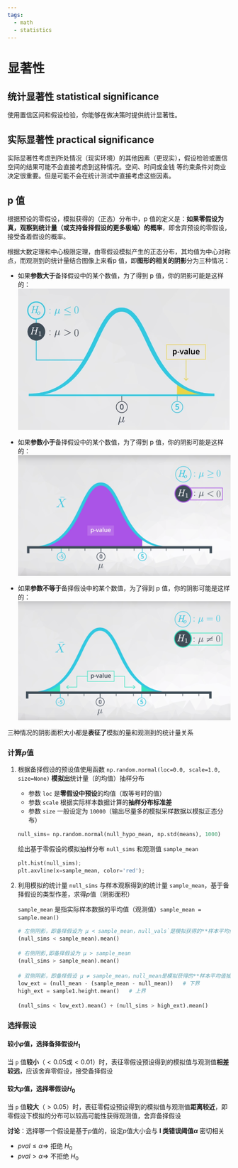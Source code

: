 ```yaml
---
tags:
  - math
  - statistics
---
```


# 显著性

## 统计显著性 statistical significance
使用置信区间和假设检验，你能够在做决策时提供统计显著性。

## 实际显著性 practical significance
实际显著性考虑到所处情况（现实环境）的其他因素（更现实），假设检验或置信空间的结果可能不会直接考虑到这种情况。空间、时间或金钱 等约束条件对商业决定很重要。但是可能不会在统计测试中直接考虑这些因素。

## p 值

根据预设的零假设，模拟获得的（正态）分布中，p 值的定义是：**如果零假设为真，观察到统计量（或支持备择假设的更多极端）的概率**，即舍弃预设的零假设，接受备着假设的概率。

根据大数定理和中心极限定理，由零假设模拟产生的正态分布，其均值为中心对称点，而观测到的统计量结合图像上来看p 值，即**图形的相关的阴影**分为三种情况：

* 如果**参数大于**备择假设中的某个数值，为了得到 p 值，你的阴影可能是这样的：
![μ>0](./_v_images/20181224192237904_19110.png)

* 如果**参数小于**备择假设中的某个数值，为了得到 p 值，你的阴影可能是这样的：
![μ<0](./_v_images/20181224192329724_1393.png)

* 如果**参数不等于**备择假设中的某个数值，为了得到 p 值，你的阴影可能是这样的：
![μ≠0](./_v_images/20181224192950643_24171.png)

三种情况的阴影面积大小都是**表征了**模拟的量和观测到的统计量关系

### 计算$p$值
1. 根据备择假设的预设值使用函数 `np.random.normal(loc=0.0, scale=1.0, size=None)` **模拟出**统计量（的均值）抽样分布
    * 参数 `loc` 是**零假设中预设**的均值（取等号时的值）
    * 参数 `scale` 根据实际样本数据计算的**抽样分布标准差**
    * 参数 `size` 一般设定为 `10000`（输出尽量多的模拟采样数据以模拟正态分布）

    ```python
    null_sims= np.random.normal(null_hypo_mean, np.std(means), 1000)
    ```

    绘出基于零假设的模拟抽样分布 `null_sims` 和观测值 `sample_mean`

    ```python
    plt.hist(null_sims);
    plt.axvline(x=sample_mean, color='red');
    ```

2. 利用模拟的统计量 `null_sims` 与样本观察得到的统计量 `sample_mean`，基于备择假设的类型作差，求得$p$值（阴影面积）

    `sample_mean` 是指实际样本数据的平均值（观测值）`sample_mean = sample.mean()`

    ```python
    # 左侧阴影，即备择假设为 μ < sample_mean，null_vals`是模拟获得的**样本平均值抽样分布的变量**
    (null_sims < sample_mean).mean()

    # 右侧阴影,即备择假设为 μ > sample_mean
    (null_sims > sample_mean).mean()

    # 双侧阴影，即备择假设 μ ≠ sample_mean，null_mean是模拟获得的**样本平均值抽样分布的均值**（即正态分布的对称点横坐标）
    low_ext = (null_mean - (sample_mean - null_mean))   # 下界
    high_ext = sample1.height.mean()   # 上界

    (null_sims < low_ext).mean() + (null_sims > high_ext).mean()
    ```

### 选择假设
#### 较小$p$值，选择备择假设$H_1$
当 `p` 值**较小**（$< 0.05$或$< 0.01$）时，表征零假设预设得到的模拟值与观测值**相差较远**，应该舍弃零假设，接受备择假设

#### 较大$p$值，选择零假设$H_0$
当 `p` 值**较大**（$> 0.05$）时，表征零假设预设得到的模拟值与观测值**距离较近**，即零假设下模拟的分布可以较高可能性获得观测值，舍弃备择假设

**讨论**：选择哪一个假设是基于$p$值的，设定$p$值大小会与 **I 类错误阈值$\alpha$** 密切相关

* $pval \leq \alpha \Rightarrow$ 拒绝 $H_0$
* $pval > \alpha \Rightarrow$ 不拒绝 $H_0$

